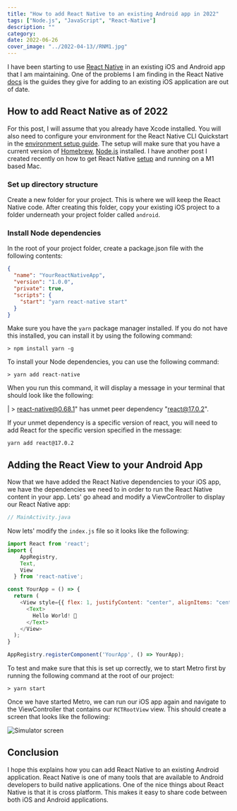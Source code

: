 ```yaml
---
title: "How to add React Native to an existing Android app in 2022"
tags: ["Node.js", "JavaScript", "React-Native"]
description: ""
category: 
date: 2022-06-26
cover_image: "../2022-04-13//RNM1.jpg"
---
```


<!-- <div style="text-align: center">
<iframe width="700" height="393" src="https://youtube.com/embed/3wftC30CN2I" frameborder="0" allow="accelerometer; autoplay; encrypted-media; gyroscope; picture-in-picture" allowfullscreen></iframe>
</div> -->

I have been starting to use [React Native](https://reactnative.dev) in an existing iOS and Android app that I am maintaining. One of the problems I am finding in the React Native [docs](https://www.reactnative.dev/docs/integration-with-existing-apps) is the guides they give for adding to an existing iOS application are out of date.


## How to add React Native as of 2022

For this post, I will assume that you already have Xcode installed. You will also need to configure your environment for the React Native CLI Quickstart in the [environment setup guide](https://www.reactnative.dev/docs/environment-setup). The setup will make sure that you have a current version of [Homebrew](https://brew.sh/), [Node.js](https://nodejs.org/en/) installed. I have another post I created recently on how to get React Native [setup](../2022-04-13/how-to-setup-react-native-on-M1-mac-2022.md) and running on a M1 based Mac.

### Set up directory structure

Create a new folder for your project. This is where we will keep the React Native code. After creating this folder, copy your existing iOS project to a folder underneath your project folder called `android`.

### Install Node dependencies

In the root of your project folder, create a package.json file with the following contents:

```json
{
  "name": "YourReactNativeApp",
  "version": "1.0.0",
  "private": true,
  "scripts": {
    "start": "yarn react-native start"
  }
}
```

Make sure you have the `yarn` package manager installed. If you do not have this installed, you can install it by using the following command:

```shell
> npm install yarn -g
```

To install your Node dependencies, you can use the following command:

```shell
> yarn add react-native
```

When you run this command, it will display a message in your terminal that should look like the following:

|  > react-native@0.68.1" has unmet peer dependency "react@17.0.2".

If your unmet dependency is a specific version of react, you will need to add React for the specific version specified in the message:

```shell
yarn add react@17.0.2
```

## Adding the React View to your Android App

Now that we have added the React Native dependencies to your iOS app, we have the dependencies we need to in order to run the React Native content in your app. Lets' go ahead and modify a ViewController to display our React Native app:

```java
// MainActivity.java

```

Now lets' modify the `index.js` file so it looks like the following:

```javascript
import React from 'react';
import {
    AppRegistry,
    Text,
    View
  } from 'react-native';

const YourApp = () => {
  return (
    <View style={{ flex: 1, justifyContent: "center", alignItems: "center" }}>
      <Text>
        Hello World! 🎉
      </Text>
    </View>
  );
}

AppRegistry.registerComponent('YourApp', () => YourApp);
```

To test and make sure that this is set up correctly, we to start Metro first by running the following command at the root of our project:

```shell
> yarn start
```

Once we have started Metro, we can run our iOS app again and navigate to the ViewController that contains our `RCTRootView` view. This should create a screen that looks like the following:

![Simulator screen](./simulator_screenshot_79C883CC-EC1D-45E3-B986-CEF886F803B3.png)

## Conclusion

I hope this explains how you can add React Native to an existing Android application. React Native is one of many tools that are available to Android developers to build native applications. One of the nice things about React Native is that it is cross platform. This makes it easy to share code between both iOS and Android applications.